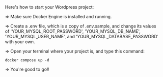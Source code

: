 Here's how to start your Wordpress project:

=> Make sure Docker Engine is installed and running.

=> Create a .env file, which is a copy of .env.sample, and change its values of 'YOUR_MYSQL_ROOT_PASSWORD', 'YOUR_MYSQL_DB_NAME', 'YOUR_MYSQL_USER_NAME', and 'YOUR_MYSQL_DATABASE_PASSWORD' with your own.

=> Open your terminal where your project is, and type this command:

`docker compose up -d`

=> You're good to go!!
